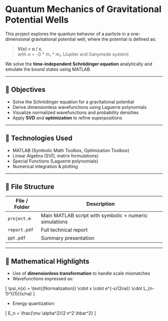 # Quantum Mechanics of Gravitational Potential Wells

This project explores the quantum behavior of a particle in a one-dimensional gravitational potential well, where the potential is defined as:

> **V(x) = α / x**,  
> with α = -G * m₁ * m₂ (Jupiter and Ganymede system)

We solve the **time-independent Schrödinger equation** analytically and simulate the bound states using MATLAB.

---

## 📌 Objectives
- Solve the Schrödinger equation for a gravitational potential
- Derive dimensionless wavefunctions using Laguerre polynomials
- Visualize normalized wavefunctions and probability densities
- Apply **SVD** and **optimization** to refine superpositions

---

## 🧮 Technologies Used
- MATLAB (Symbolic Math Toolbox, Optimization Toolbox)
- Linear Algebra (SVD, matrix formulations)
- Special Functions (Laguerre polynomials)
- Numerical integration & plotting

---

## 📂 File Structure

| File / Folder         | Description                                             |
|-----------------------|---------------------------------------------------------|
| `project.m`           | Main MATLAB script with symbolic + numeric simulations  |
| `report.pdf`          | Full technical report                                   |
| `ppt.pdf`             | Summary presentation                                    |

---

## 🔬 Mathematical Highlights
- Use of **dimensionless transformation** to handle scale mismatches
- Wavefunctions expressed as:

\[
\psi_n(x) = \text{(Normalization)} \cdot x \cdot e^{-x/(2na)} \cdot L_{n-1}^{(1)}(x/na)
\]

- Energy quantization:

\[
E_n = \frac{\mu \alpha^2}{2 n^2 \hbar^2}
\]
